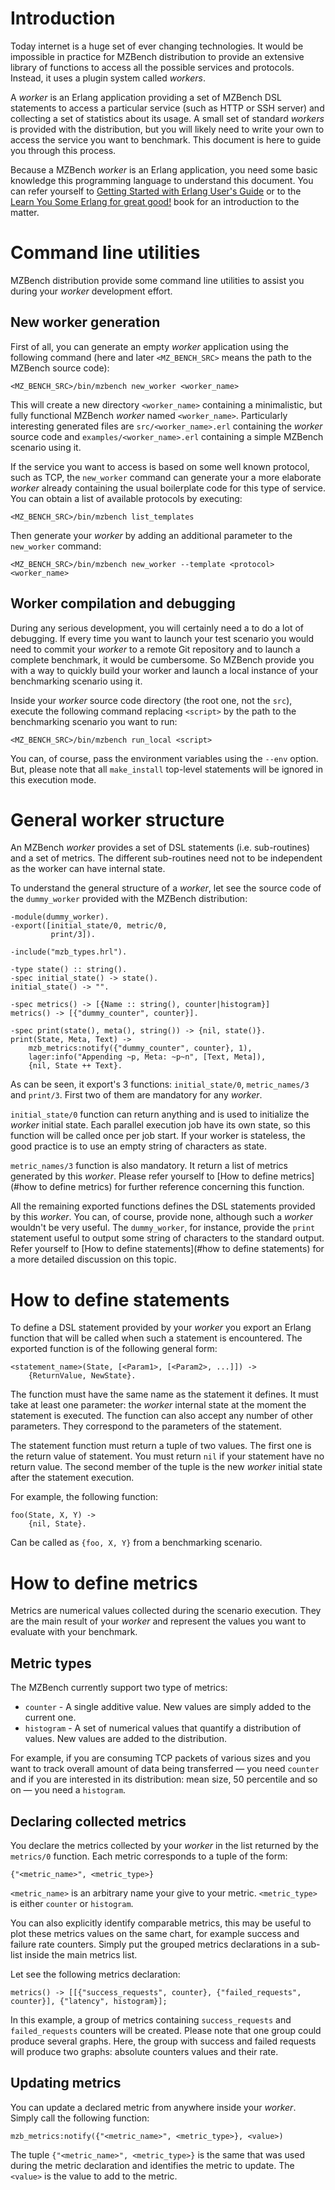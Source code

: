 # Introduction

Today internet is a huge set of ever changing technologies. It would be impossible in practice for MZBench distribution to provide an extensive library of functions to access all the possible services and protocols. Instead, it uses a plugin system called _workers_.

A _worker_ is an Erlang application providing a set of MZBench DSL statements to access a particular service (such as HTTP or SSH server) and collecting a set of statistics about its usage. A small set of standard _workers_ is provided with the distribution, but you will likely need to write your own to access the service you want to benchmark. This document is here to guide you through this process.

Because a MZBench _worker_ is an Erlang application, you need some basic knowledge this programming language to understand this document. You can refer yourself to [Getting Started with Erlang User's Guide](http://www.erlang.org/doc/getting_started/users_guide.html) or to the [Learn You Some Erlang for great good!](http://learnyousomeerlang.com) book for an introduction to the matter.

# Command line utilities

MZBench distribution provide some command line utilities to assist you during your _worker_ development effort.

## New worker generation

First of all, you can generate an empty _worker_ application using the following command (here and later `<MZ_BENCH_SRC>` means the path to the MZBench source code):

    <MZ_BENCH_SRC>/bin/mzbench new_worker <worker_name>

This will create a new directory `<worker_name>` containing a minimalistic, but fully functional MZBench _worker_ named `<worker_name>`. Particularly interesting generated files are `src/<worker_name>.erl` containing the _worker_ source code and `examples/<worker_name>.erl` containing a simple MZBench scenario using it.

If the service you want to access is based on some well known protocol, such as TCP, the `new_worker` command can generate your a more elaborate _worker_ already containing the usual boilerplate code for this type of service. You can obtain a list of available protocols by executing:

    <MZ_BENCH_SRC>/bin/mzbench list_templates

Then generate your _worker_ by adding an additional parameter to the `new_worker` command:

    <MZ_BENCH_SRC>/bin/mzbench new_worker --template <protocol> <worker_name>

## Worker compilation and debugging

During any serious development, you will certainly need a to do a lot of debugging. If every time you want to launch your test scenario you would need to commit your _worker_ to a remote Git repository and to launch a complete benchmark, it would be cumbersome. So MZBench provide you with a way to quickly build your worker and launch a local instance of your benchmarking scenario using it.

Inside your _worker_ source code directory (the root one, not the `src`), execute the following command replacing `<script>` by the path to the benchmarking scenario you want to run:

    <MZ_BENCH_SRC>/bin/mzbench run_local <script>

You can, of course, pass the environment variables using the `--env` option. But, please note that all `make_install` top-level statements will be ignored in this execution mode.

# General worker structure

An MZBench _worker_ provides a set of DSL statements (i.e. sub-routines) and a set of metrics. The different sub-routines need not to be independent as the worker can have internal state.

To understand the general structure of a _worker_, let see the source code of the `dummy_worker` provided with the MZBench distribution:

    -module(dummy_worker).
    -export([initial_state/0, metric/0,
             print/3]).
    
    -include("mzb_types.hrl").
    
    -type state() :: string().
    -spec initial_state() -> state().
    initial_state() -> "".
    
    -spec metrics() -> [{Name :: string(), counter|histogram}]
    metrics() -> [{"dummy_counter", counter}].
    
    -spec print(state(), meta(), string()) -> {nil, state()}.
    print(State, Meta, Text) ->
        mzb_metrics:notify({"dummy_counter", counter}, 1),
        lager:info("Appending ~p, Meta: ~p~n", [Text, Meta]),
        {nil, State ++ Text}.

As can be seen, it export's 3 functions: `initial_state/0`, `metric_names/3` and `print/3`. First two of them are mandatory for any _worker_. 

`initial_state/0` function can return anything and is used to initialize the _worker_ initial state. Each parallel execution job have its own state, so this function will be called once per job start. If your worker is stateless, the good practice is to use an empty string of characters as state.

`metric_names/3` function is also mandatory. It return a list of metrics generated by this _worker_. Please refer yourself to [How to define metrics](#how to define metrics) for further reference concerning this function.

All the remaining exported functions defines the DSL statements provided by this _worker_. You can, of course, provide none, although such a _worker_ wouldn't be very useful. The `dummy_worker`, for instance, provide the `print` statement useful to output some string of characters to the standard output. Refer yourself to [How to define statements](#how to define statements) for a more detailed discussion on this topic.

# How to define statements

To define a DSL statement provided by your _worker_ you export an Erlang function that will be called when such a statement is encountered. The exported function is of the following general form:

    <statement_name>(State, [<Param1>, [<Param2>, ...]]) ->
        {ReturnValue, NewState}.

The function must have the same name as the statement it defines. It must take at least one parameter: the _worker_ internal state at the moment the statement is executed. The function can also accept any number of other parameters. They correspond to the parameters of the statement.

The statement function must return a tuple of two values. The first one is the return value of statement. You must return `nil` if your statement have no return value. The second member of the tuple is the new _worker_ initial state after the statement execution.

For example, the following function:

    foo(State, X, Y) ->
        {nil, State}.

Can be called as `{foo, X, Y}` from a benchmarking scenario.

# How to define metrics

Metrics are numerical values collected during the scenario execution. They are the main result of your _worker_ and represent the values you want to evaluate with your benchmark.

## Metric types

The MZBench currently support two type of metrics:

   * `counter` - A single additive value. New values are simply added to the current one.
   * `histogram` - A set of numerical values that quantify a distribution of values. New values are added to the distribution.

For example, if you are consuming TCP packets of various sizes and you want to track overall amount of data being transferred — you need `counter` and if you are interested in its distribution: mean size, 50 percentile and so on — you need a `histogram`.

## Declaring collected metrics

You declare the metrics collected by your _worker_ in the list returned by the `metrics/0` function. Each metric corresponds to a tuple of the form:

    {"<metric_name>", <metric_type>}

`<metric_name>` is an arbitrary name your give to your metric. `<metric_type>` is either `counter` or `histogram`. 

You can also explicitly identify comparable metrics, this may be useful to plot these metrics values on the same chart, for example success and failure rate counters. Simply put the grouped metrics declarations in a sub-list inside the main metrics list.

Let see the following metrics declaration:

    metrics() -> [[{"success_requests", counter}, {"failed_requests", counter}], {"latency", histogram}];

In this example, a group of metrics containing `success_requests` and `failed_requests` counters will be created. Please note that one group could produce several graphs. Here, the group with success and failed requests will produce two graphs: absolute counters values and their rate.

## Updating metrics

You can update a declared metric from anywhere inside your _worker_. Simply call the following function:

    mzb_metrics:notify({"<metric_name>", <metric_type>}, <value>)

The tuple `{"<metric_name>", <metric_type>}` is the same that was used during the metric declaration and identifies the metric to update. The `<value>` is the value to add to the metric.
